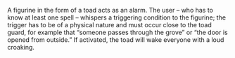 A figurine in the form of a toad acts as an alarm. The user – who has to know at least one spell – whispers a triggering condition to the figurine; the trigger has to be of a physical nature and must occur close to the toad guard, for example that “someone passes through the grove” or “the door is opened from outside.” If activated, the toad will wake everyone with a loud croaking.